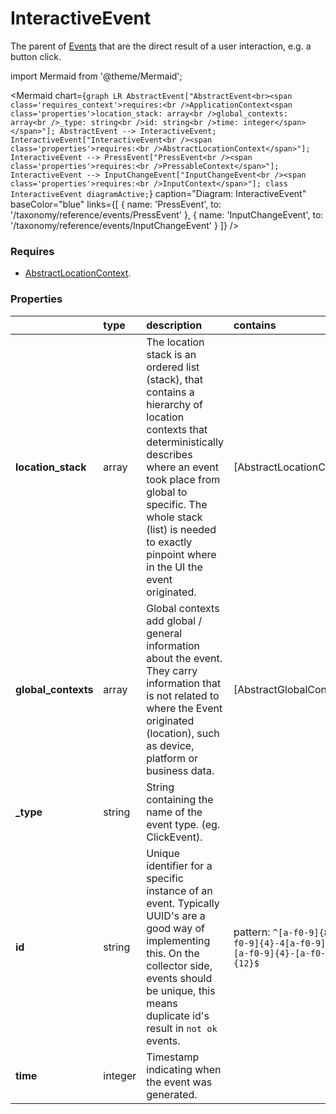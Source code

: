 # InteractiveEvent

The parent of [Events](/taxonomy/events) that are the direct result of a user interaction, e.g. a button click.

import Mermaid from '@theme/Mermaid';

<Mermaid chart={`
	graph LR
        AbstractEvent["AbstractEvent<br><span class='requires_context'>requires:<br />ApplicationContext<span class='properties'>location_stack: array<br />global_contexts: array<br />_type: string<br />id: string<br />time: integer</span></span>"];
        AbstractEvent --> InteractiveEvent;
        InteractiveEvent["InteractiveEvent<br /><span class='properties'>requires:<br />AbstractLocationContext</span>"];
        InteractiveEvent --> PressEvent["PressEvent<br /><span class='properties'>requires:<br />PressableContext</span>"];
        InteractiveEvent --> InputChangeEvent["InputChangeEvent<br /><span class='properties'>requires:<br />InputContext</span>"];
    class InteractiveEvent diagramActive;
`} 
  caption="Diagram: InteractiveEvent" 
  baseColor="blue" 
  links={[
    { name: 'PressEvent', to: '/taxonomy/reference/events/PressEvent' },
    { name: 'InputChangeEvent', to: '/taxonomy/reference/events/InputChangeEvent' }
  ]}
/>

### Requires
- [AbstractLocationContext](/taxonomy/location-contexts/).

### Properties
|                | type        | description    | contains
| :--            | :--         | :--           | :--           
| **location_stack**    | array      | The location stack is an ordered list (stack), that contains a hierarchy of location contexts that deterministically describes where an event took place from global to specific. The whole stack (list) is needed to exactly pinpoint where in the UI the event originated.   | [AbstractLocationContext]
| **global_contexts**    | array      | Global contexts add global / general information about the event. They carry information that is not related to where the Event originated (location), such as device, platform or business data.   | [AbstractGlobalContext]
| **_type**      | string      | String containing the name of the event type. (eg. ClickEvent).    |   
| **id**      | string      | Unique identifier for a specific instance of an event. Typically UUID's are a good way of implementing this. On the collector side, events should be unique, this means duplicate id's result in `not ok` events.    | pattern: `^[a-f0-9]{8}-[a-f0-9]{4}-4[a-f0-9]{3}-[a-f0-9]{4}-[a-f0-9]{12}$`    | 
| **time**      | integer      | Timestamp indicating when the event was generated.    |  